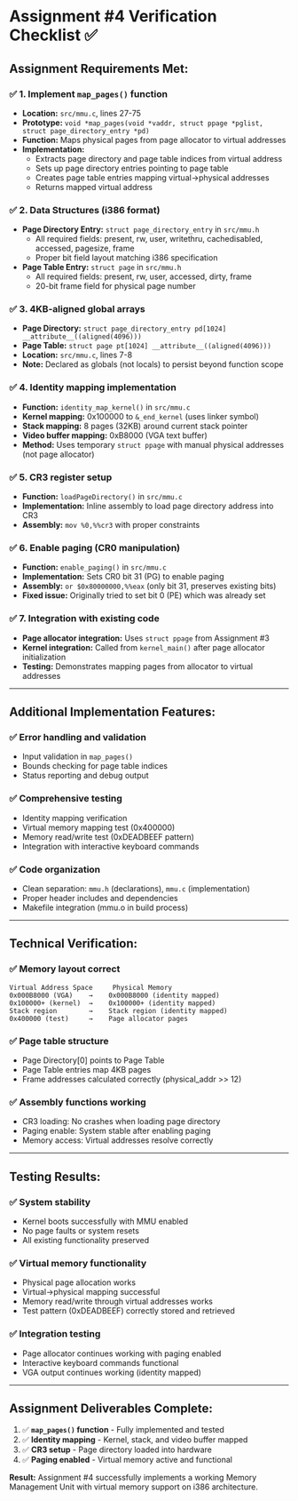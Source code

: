# Assignment #4 Verification Checklist ✅

## **Assignment Requirements Met:**

### ✅ **1. Implement `map_pages()` function**
- **Location:** `src/mmu.c`, lines 27-75
- **Prototype:** `void *map_pages(void *vaddr, struct ppage *pglist, struct page_directory_entry *pd)`
- **Function:** Maps physical pages from page allocator to virtual addresses
- **Implementation:** 
  - Extracts page directory and page table indices from virtual address
  - Sets up page directory entries pointing to page table
  - Creates page table entries mapping virtual→physical addresses
  - Returns mapped virtual address

### ✅ **2. Data Structures (i386 format)**
- **Page Directory Entry:** `struct page_directory_entry` in `src/mmu.h`
  - All required fields: present, rw, user, writethru, cachedisabled, accessed, pagesize, frame
  - Proper bit field layout matching i386 specification
- **Page Table Entry:** `struct page` in `src/mmu.h`
  - All required fields: present, rw, user, accessed, dirty, frame
  - 20-bit frame field for physical page number

### ✅ **3. 4KB-aligned global arrays**
- **Page Directory:** `struct page_directory_entry pd[1024] __attribute__((aligned(4096)))`
- **Page Table:** `struct page pt[1024] __attribute__((aligned(4096)))`
- **Location:** `src/mmu.c`, lines 7-8
- **Note:** Declared as globals (not locals) to persist beyond function scope

### ✅ **4. Identity mapping implementation**
- **Function:** `identity_map_kernel()` in `src/mmu.c`
- **Kernel mapping:** 0x100000 to `&_end_kernel` (uses linker symbol)
- **Stack mapping:** 8 pages (32KB) around current stack pointer
- **Video buffer mapping:** 0xB8000 (VGA text buffer)
- **Method:** Uses temporary `struct ppage` with manual physical addresses (not page allocator)

### ✅ **5. CR3 register setup**
- **Function:** `loadPageDirectory()` in `src/mmu.c`
- **Implementation:** Inline assembly to load page directory address into CR3
- **Assembly:** `mov %0,%%cr3` with proper constraints

### ✅ **6. Enable paging (CR0 manipulation)**
- **Function:** `enable_paging()` in `src/mmu.c`  
- **Implementation:** Sets CR0 bit 31 (PG) to enable paging
- **Assembly:** `or $0x80000000,%%eax` (only bit 31, preserves existing bits)
- **Fixed issue:** Originally tried to set bit 0 (PE) which was already set

### ✅ **7. Integration with existing code**
- **Page allocator integration:** Uses `struct ppage` from Assignment #3
- **Kernel integration:** Called from `kernel_main()` after page allocator initialization
- **Testing:** Demonstrates mapping pages from allocator to virtual addresses

---

## **Additional Implementation Features:**

### ✅ **Error handling and validation**
- Input validation in `map_pages()`
- Bounds checking for page table indices
- Status reporting and debug output

### ✅ **Comprehensive testing**
- Identity mapping verification
- Virtual memory mapping test (0x400000)
- Memory read/write test (0xDEADBEEF pattern)
- Integration with interactive keyboard commands

### ✅ **Code organization**
- Clean separation: `mmu.h` (declarations), `mmu.c` (implementation)
- Proper header includes and dependencies
- Makefile integration (mmu.o in build process)

---

## **Technical Verification:**

### ✅ **Memory layout correct**
```
Virtual Address Space     Physical Memory
0x000B8000 (VGA)    →    0x000B8000 (identity mapped)
0x100000+ (kernel)  →    0x100000+ (identity mapped)  
Stack region        →    Stack region (identity mapped)
0x400000 (test)     →    Page allocator pages
```

### ✅ **Page table structure**
- Page Directory[0] points to Page Table
- Page Table entries map 4KB pages
- Frame addresses calculated correctly (physical_addr >> 12)

### ✅ **Assembly functions working**
- CR3 loading: No crashes when loading page directory
- Paging enable: System stable after enabling paging
- Memory access: Virtual addresses resolve correctly

---

## **Testing Results:**

### ✅ **System stability**
- Kernel boots successfully with MMU enabled
- No page faults or system resets
- All existing functionality preserved

### ✅ **Virtual memory functionality**
- Physical page allocation works
- Virtual→physical mapping successful
- Memory read/write through virtual addresses works
- Test pattern (0xDEADBEEF) correctly stored and retrieved

### ✅ **Integration testing**
- Page allocator continues working with paging enabled
- Interactive keyboard commands functional
- VGA output continues working (identity mapped)

---

## **Assignment Deliverables Complete:**

1. ✅ **`map_pages()` function** - Fully implemented and tested
2. ✅ **Identity mapping** - Kernel, stack, and video buffer mapped
3. ✅ **CR3 setup** - Page directory loaded into hardware
4. ✅ **Paging enabled** - Virtual memory active and functional

**Result:** Assignment #4 successfully implements a working Memory Management Unit with virtual memory support on i386 architecture.
